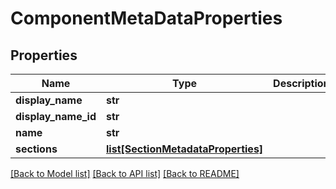 # ComponentMetaDataProperties

## Properties
Name | Type | Description | Notes
------------ | ------------- | ------------- | -------------
**display_name** | **str** |  | [optional] 
**display_name_id** | **str** |  | [optional] 
**name** | **str** |  | [optional] 
**sections** | [**list[SectionMetadataProperties]**](SectionMetadataProperties.md) |  | [optional] 

[[Back to Model list]](../README.md#documentation-for-models) [[Back to API list]](../README.md#documentation-for-api-endpoints) [[Back to README]](../README.md)


